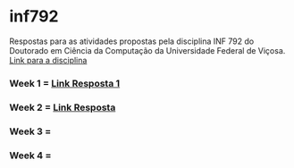 # inf792
Respostas para as atividades propostas pela disciplina INF 792 do Doutorado em Ciência da Computação da Universidade Federal de Viçosa.
[Link para a disciplina](https://github.com/arduinoufv/inf792)

### Week 1 = [Link Resposta 1](https://colab.research.google.com/drive/1Un2tx5SD-6LMVIwwlOUnIag39zBS66-k?usp=sharing)
### Week 2 = [Link Resposta](https://colab.research.google.com/drive/1Vf-Twvb4nV8QhN1DRigz1q-rFbpoy3QZ?usp=sharing)
### Week 3 = 
### Week 4 = 
